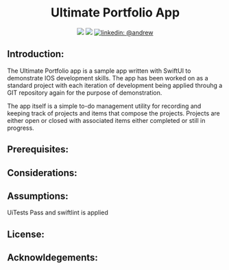 <h1 align="center">Ultimate Portfolio App</h1>

<p align="center">
    <img src="https://img.shields.io/badge/iOS-12.0+-blue.svg" />
    <img src="https://img.shields.io/badge/Swift-5.0-brightgreen.svg" />
    <a href="https://www.linkedin.com/in/andrew-markham-66760920/">
        <img src="https://img.shields.io/badge/Contact-@linkedin-lightgrey.svg?style=flat" alt="linkedin: @andrew"/>
    </a>
</p>

<h2>Introduction:</h2>

<p>
  The Ultimate Portfolio app is a sample app written with SwiftUI to demonstrate IOS development skills.
The app has been worked on as a standard project with each iteration of development being applied throuhg a 
GIT repository again for the purpose of demonstration.
</p>
<p>
The app itself is a simple to-do management utility for recording and keeping track of projects and items
that compose the projects. Projects are either open or closed with associated items either completed or
still in progress.
</p>

<h2>Prerequisites:</h2>

<h2>Considerations:</h2>

<h2>Assumptions:</h2>
<p>
UiTests Pass and swiftlint is applied
</p>
<h2>License:</h2>
<h2>Acknowldegements:</h2>
